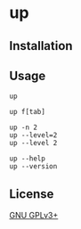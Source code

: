 # up

## Installation

## Usage

    up

    up f[tab]

    up -n 2
    up --level=2
    up --level 2

    up --help
    up --version

## License

[GNU GPLv3+](http://www.gnu.org/licenses/gpl.html)